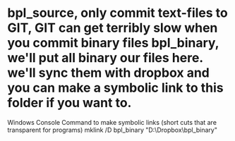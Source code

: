 bpl_source, only commit text-files to GIT, GIT can get terribly slow when you commit binary files
bpl_binary, we'll put all binary our files here. we'll sync them with dropbox and you can make a symbolic link to this folder if you want to.
==========
Windows Console Command to make symbolic links (short cuts that are transparent for programs)
mklink /D bpl_binary "D:\Dropbox\bpl_binary"

